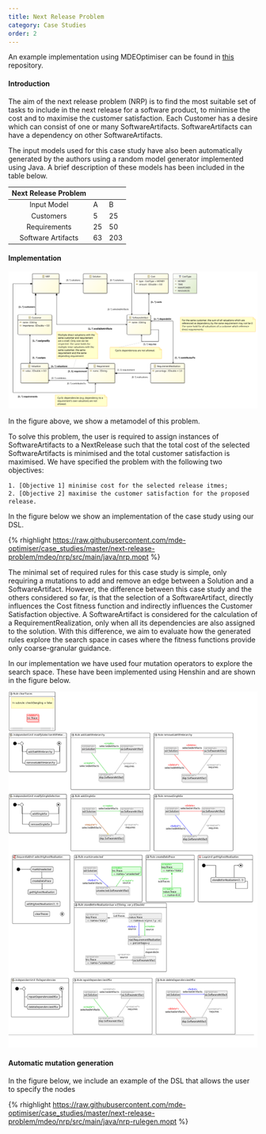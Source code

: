 ```yaml
---
title: Next Release Problem
category: Case Studies
order: 2
---
```


An example implementation using MDEOptimiser can be found in [this](https://github.com/mde-optimiser/mde_optimiser) repository.

#### Introduction

The aim of the next release problem (NRP) is to find the most suitable set of tasks to include in the next release for a software product, to minimise the cost and to maximise the customer satisfaction. Each Customer has a desire which can consist of one or many SoftwareArtifacts. SoftwareArtifacts can have a dependency on other SoftwareArtifacts.

The input models used for this case study have also been automatically generated by the authors using a random model generator implemented using Java. A brief description of these models has been included in the table below.

| Next Release Problem |    |     |
|:--------------------:|----|-----|
| Input Model          | A  | B   |
| Customers            | 5  | 25  |
| Requirements         | 25 | 50  |
| Software Artifacts   | 63 | 203 |

#### Implementation

![Next Release Problem Metamodel](/images/case_studies/nrp/metamodel.png)

In the figure above, we show a metamodel of this problem.


To solve this problem, the user is required to assign instances of SoftwareArtifacts to a NextRelease such that the total cost of the selected SoftwareArtifacts is minimised and the total customer satisfaction is maximised. We have specified the problem with the following two objectives:

	1. [Objective 1] minimise cost for the selected release itmes;
	2. [Objective 2] maximise the customer satisfaction for the proposed release.

In the figure below we show an implementation of the case study using our DSL.

{% rhighlight https://raw.githubusercontent.com/mde-optimiser/case_studies/master/next-release-problem/mdeo/nrp/src/main/java/nrp.mopt %}

The minimal set of required rules for this case study is simple, only requiring a mutations to add and remove an edge between a Solution and a SoftwareArtifact. However, the difference between this case study and the others considered so far, is that the selection of a SoftwareArtifact, directly influences the Cost fitness function and indirectly influences the Customer Satisfaction objective. A SoftwareArtifact is considered for the calculation of a RequirementRealization, only when all its dependencies are also assigned to the solution. With this difference, we aim to evaluate how the generated rules explore the search space in cases where the fitness functions provide only coarse-granular guidance.

In our implementation we have used four mutation operators to explore the search space. These have been implemented using Henshin and are shown in the figure below.

![Next Release Problem Search Operators](/images/case_studies/nrp/operators.png)

#### Automatic mutation generation

In the figure below, we include an example of the DSL that allows the user to specify the nodes

{% rhighlight https://raw.githubusercontent.com/mde-optimiser/case_studies/master/next-release-problem/mdeo/nrp/src/main/java/nrp-rulegen.mopt %}
